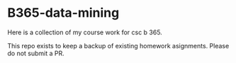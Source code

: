 # B365-data-mining
Here is a collection of my course work for csc b 365.

This repo exists to keep a backup of existing homework asignments. Please do not submit a PR.

